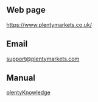 ## Web page

<a href="https://www.plentymarkets.co.uk/" target="_blank">https://www.plentymarkets.co.uk/</a>

## Email

<a href="mailto:support@plentymarkets.com">support@plentymarkets.com</a>

## Manual

<a href="https://knowledge.plentymarkets.com/en/markets/otto-market" target="_blank">plentyKnowledge</a>
